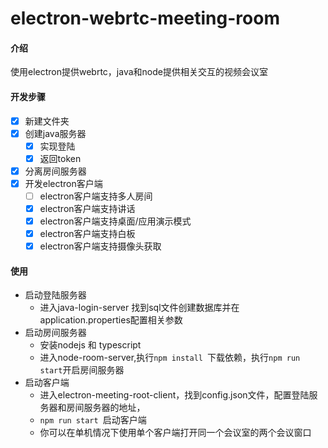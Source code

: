 # electron-webrtc-meeting-room

#### 介绍

使用electron提供webrtc，java和node提供相关交互的视频会议室

#### 开发步骤

- [x] 新建文件夹
- [x] 创建java服务器
  - [x] 实现登陆
  - [x] 返回token
- [x] 分离房间服务器
- [x] 开发electron客户端
  - [ ] electron客户端支持多人房间
  - [x] electron客户端支持讲话
  - [x] electron客户端支持桌面/应用演示模式
  - [X] electron客户端支持白板
  - [x] electron客户端支持摄像头获取

#### 使用

 - 启动登陆服务器
   -   进入java-login-server 找到sql文件创建数据库并在application.properties配置相关参数
 - 启动房间服务器
   - 安装nodejs 和 typescript
   - 进入node-room-server,执行`npm install `下载依赖，执行`npm run start`开启房间服务器
 - 启动客户端
   - 进入electron-meeting-root-client，找到config.json文件，配置登陆服务器和房间服务器的地址，
   - `npm run start `启动客户端
   - 你可以在单机情况下使用单个客户端打开同一个会议室的两个会议窗口

